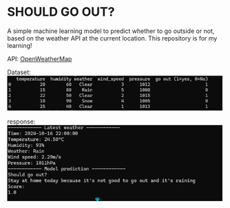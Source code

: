 # SHOULD GO OUT?

A simple machine learning model to predict whether to go outside or not, based on the weather API at the current location. 
This repository is for my learning!

API: [OpenWeatherMap](https://openweathermap.org/api)

Dataset:
<img src="./demo/dataset.png" width="500">

response:
<img src="./demo/response.png" width="500">